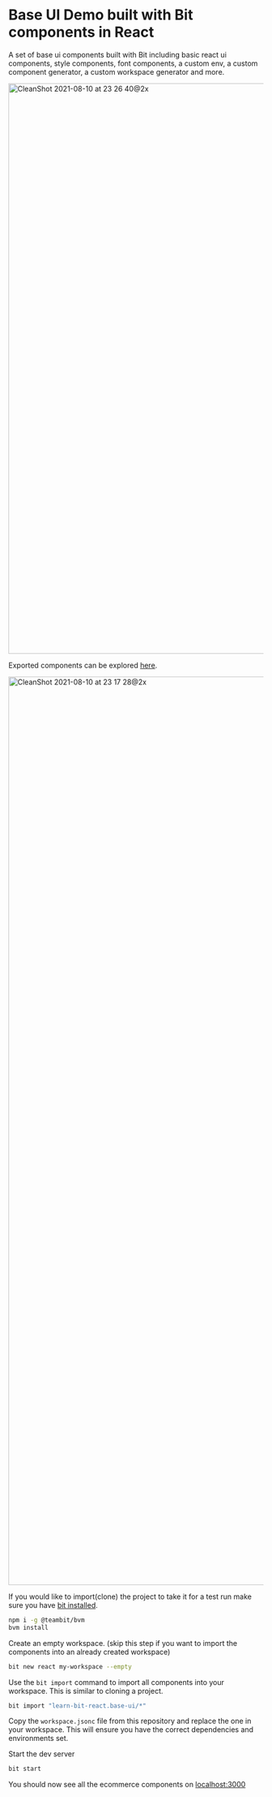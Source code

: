 # Base UI Demo built with Bit components in React

A set of base ui components built with Bit including basic react ui components, style components, font components, a custom env, a custom component generator, a custom workspace generator and more.

<img width="1124" alt="CleanShot 2021-08-10 at 23 26 40@2x" src="https://user-images.githubusercontent.com/13063165/128937364-5c814d60-7538-4e00-8571-31ad3020bae6.png">

Exported components can be explored [here](https://bit.dev/learn-bit-react/base-ui).

<img width="1790" alt="CleanShot 2021-08-10 at 23 17 28@2x" src="https://user-images.githubusercontent.com/13063165/128936353-9524b65f-e2a3-4e2b-9b35-6ed8cd06743b.png">

If you would like to import(clone) the project to take it for a test run make sure you have [bit installed](https://harmony-docs.bit.dev/getting-started/installing-bit).

```bash
npm i -g @teambit/bvm
bvm install
```

Create an empty workspace. (skip this step if you want to import the components into an already created workspace)

```bash
bit new react my-workspace --empty
```

Use the `bit import` command to import all components into your workspace. This is similar to cloning a project.

```bash
bit import "learn-bit-react.base-ui/*"
```

Copy the `workspace.jsonc` file from this repository and replace the one in your workspace. This will ensure you have the correct dependencies and environments set.

Start the dev server

```bash
bit start
```

You should now see all the ecommerce components on [localhost:3000](http://localhost:3000)

